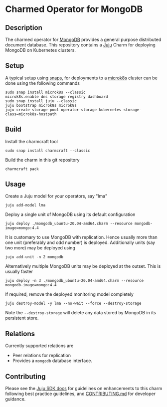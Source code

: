 # Charmed Operator for MongoDB

## Description

The charmed operator for [MongoDB](https://www.mongodb.com/) provides a general
purpose distributed document database. This repository contains a
[Juju](https://jaas.ai/) Charm for deploying MongoDB on Kubernetes
clusters.


## Setup

A typical setup using [snaps](https://snapcraft.io/), for deployments
to a [microk8s](https://microk8s.io/) cluster can be done using the
following commands

    sudo snap install microk8s --classic
    microk8s.enable dns storage registry dashboard
    sudo snap install juju --classic
    juju bootstrap microk8s microk8s
    juju create-storage-pool operator-storage kubernetes storage-class=microk8s-hostpath

## Build

Install the charmcraft tool

    sudo snap install charmcraft --classic

Build the charm in this git repository

    charmcraft pack

## Usage

Create a Juju model for your operators, say "lma"

    juju add-model lma

Deploy a single unit of MongoDB using its default configuration

    juju deploy ./mongodb_ubuntu-20.04-amd64.charm --resource mongodb-image=mongo:4.4

It is customary to use MongoDB with replication. Hence usually more
than one unit (preferably and odd number) is deployed. Additionally
units (say two more) may be deployed using

    juju add-unit -n 2 mongodb

Alternatively multiple MongoDB units may be deployed at the
outset. This is usually faster

    juju deploy -n 3 ./mongodb_ubuntu-20.04-amd64.charm --resource mongodb-image=mongo:4.4

If required, remove the deployed monitoring model completely

    juju destroy-model -y lma --no-wait --force --destroy-storage

Note the `--destroy-storage` will delete any data stored by MongoDB in
its persistent store.

## Relations

Currently supported relations are

- Peer relations for replication
- Provides a `mongodb` database interface.

## Contributing

Please see the [Juju SDK docs](https://juju.is/docs/sdk) for guidelines on enhancements to this
charm following best practice guidelines, and [CONTRIBUTING.md](./CONTRIBUTING.md) for developer guidance.
